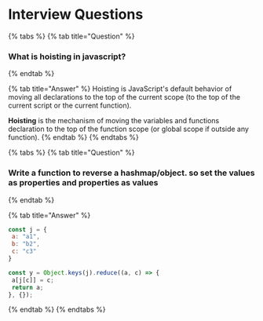 # Interview Questions

{% tabs %}
{% tab title="Question" %}
### What is hoisting in javascript?
{% endtab %}

{% tab title="Answer" %}
Hoisting is JavaScript's default behavior of moving all declarations to the top of the current scope \(to the top of the current script or the current function\).

**Hoisting** is the mechanism of moving the variables and functions declaration to the top of the function scope \(or global scope if outside any function\).
{% endtab %}
{% endtabs %}

{% tabs %}
{% tab title="Question" %}
### Write a function to reverse a hashmap/object. so set the values as properties and properties as values
{% endtab %}

{% tab title="Answer" %}
```javascript
const j = {
 a: "a1",
 b: "b2",
 c: "c3"
}

const y = Object.keys(j).reduce((a, c) => {
 a[j[c]] = c;
 return a;
}, {});
```
{% endtab %}
{% endtabs %}

